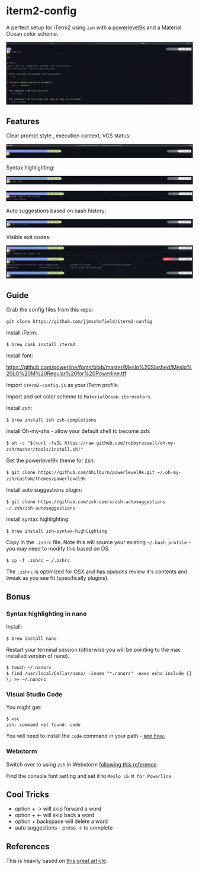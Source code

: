 # iterm2-config
A perfect setup for iTerm2 using `zsh` with a [powerlevel9k](https://github.com/bhilburn/powerlevel9k.git) and a Material Ocean color scheme.

![tldr](docs/img/tldr.png)

## Features
Clear prompt style , execution context, VCS status:

![prompt style](docs/img/prompt-style.png)

Syntax highlighting:

![syntax highlighting](docs/img/syntax-highlighting.png)

![syntax highlighting b](docs/img/syntax-highlighting-b.png)

Auto suggestions based on bash history:

![auto suggest](docs/img/auto-suggest.png)

Visible exit codes:

![exit codes](docs/img/exit-codes.png)

## Guide
Grab the config files from this repo:

`git clone https://github.com/jjmschofield/iterm2-config`

Install iTerm:

`$ brew cask install iterm2`

Install font:

https://github.com/powerline/fonts/blob/master/Meslo%20Slashed/Meslo%20LG%20M%20Regular%20for%20Powerline.ttf

Import `iterm2-config.js` as your iTerm profile.

Import and set color scheme to `MaterialOcean.itermcolors`.

Install zsh:

`$ brew install zsh zsh-completions`

Install Oh-my-zhs - allow your default shell to become zsh:

`$ sh -c "$(curl -fsSL https://raw.github.com/robbyrussell/oh-my-zsh/master/tools/install.sh)"`

Get the powerlevel9k theme for zsh:

`$ git clone https://github.com/bhilburn/powerlevel9k.git ~/.oh-my-zsh/custom/themes/powerlevel9k`

Install auto suggestions plugin:

`$ git clone https://github.com/zsh-users/zsh-autosuggestions ~/.zsh/zsh-autosuggestions`

Install syntax highlighting:

`$ brew install zsh-syntax-highlighting`

Copy in the `.zshrc` file. Note this will source your existing `~/.bash_profile` - you may need to modify this based on OS.

`$ cp -f .zshrc ~./.zshrc`

The `.zshrc` is optimized for OSX and has *opinions* review it's contents and tweak as you see fit (specifically plugins).

## Bonus
### Syntax highlighting in nano
Install:

`$ brew install nano`

Restart your terminal session (otherwise you will be pointing to the mac installed version of nano).

```
$ touch ~/.nanorc
$ find /usr/local/Cellar/nano/ -iname "*.nanorc" -exec echo include {} \; >> ~/.nanorc
```

### Visual Studio Code
You might get:

```
$ vsc
zsh: command not found: code
```

You will need to install the `code` command in your path - [see how.](https://stackoverflow.com/questions/29955500/code-not-working-in-command-line-for-visual-studio-code-on-osx-mac)

### Webstorm
Switch over to using `zsh` in Webstorm [following this reference](https://www.jetbrains.com/help/webstorm/settings-tools-terminal.html).

Find the console font setting and set it to `Meslo LG M for Powerline`

## Cool Tricks
* option + -> will skip forward a word
* option + <- will skip back a word
* option + backspace will delete a word
* auto suggestions - press -> to complete

## References
This is heavily based on [this great article](https://medium.com/@Clovis_app/configuration-of-a-beautiful-efficient-terminal-and-prompt-on-osx-in-7-minutes-827c29391961).
